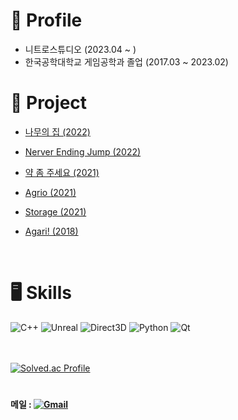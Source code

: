 # 📝 Profile
- 니트로스튜디오 (2023.04 ~ )
- 한국공학대학교 게임공학과 졸업 (2017.03 ~ 2023.02)
  </br>

# 💼 Project
  
- [나무의 집 (2022)](https://github.com/KPU-Graduation-Project/For_graduation)
- [Nerver Ending Jump (2022)](https://github.com/go4521304/2022_SGP-Project)
- [약 좀 주세요 (2021)](https://github.com/go4521304/Project_drugman)
- [Agrio (2021)](https://github.com/go4521304/agari_Network)
- [Storage (2021)](https://github.com/go4521304/storage)
- [Agari! (2018)](https://github.com/kakik/agari)
  

  </br>
  
# 🖥 Skills
  
  ![C++](https://img.shields.io/badge/C%2B%2B-00599C?&style=flat&logo=C%2B%2B&logoColor=white)
  ![Unreal](https://img.shields.io/badge/Unreal%20Engine-0E1128?&style=flat&logo=Unreal%20Engine&logoColor=white)
  ![Direct3D](https://img.shields.io/badge/Direct3D%2012-0078D6?&style=flat&logo=Windows&logoColor=white)
  ![Python](https://img.shields.io/badge/Python-3776AB?&style=flate&logo=Python&logoColor=white)
  ![Qt](https://img.shields.io/badge/Qt-41CD52?&style=flat&logo=Qt&logoColor=white)
  </br></br></br>
  
  [![Solved.ac Profile](http://mazassumnida.wtf/api/v2/generate_badge?boj=go4521304)](https://solved.ac/go4521304/)
  
  
</div>


#
#### 메일 : <a href="mailto:go4521304@gmail.com">![Gmail](https://img.shields.io/badge/Gmail-EA4335?&style=flat&logo=Gmail&logoColor=white)</a>
